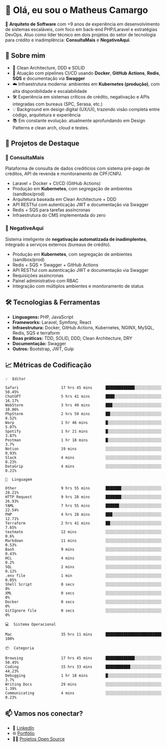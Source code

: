 # 👋 Olá, eu sou o Matheus Camargo

🎯 **Arquiteto de Software** com +9 anos de experiência em desenvolvimento de sistemas escaláveis, com foco em back-end PHP/Laravel e estratégias DevOps. Atuo como líder técnico em dois projetos do setor de tecnologia para crédito e inadimplência: **ConsultaMais** e **NegativeAqui**.

## 🧠 Sobre mim

- 🚀 Clean Architecture, DDD e SOLID
- 🔁 Atuação com pipelines CI/CD usando **Docker**, **GitHub Actions**, **Redis**, **SQS** e documentação via **Swagger**
- ☁️ Infraestrutura moderna: ambientes em **Kubernetes (produção)**, com alta disponibilidade e escalabilidade
- 🛠️ Experiência em sistemas críticos de crédito, negativação e APIs integradas com bureaus (SPC, Serasa, etc.)
- 💡 Background em design digital (UX/UI), trazendo visão completa entre código, arquitetura e experiência
- 📚 Em constante evolução: atualmente aprofundando em Design Patterns e clean arch, cloud e testes.

## 🚧 Projetos de Destaque

### 🔹 ConsultaMais
Plataforma de consulta de dados creditícios com sistema pré-pago de créditos, API de revenda e monitoramento de CPF/CNPJ.

- Laravel + Docker + CI/CD (GitHub Actions)
- Produção em **Kubernetes**, com segregação de ambientes (sandbox/prod)
- Arquitetura baseada em Clean Architecture + DDD
- API RESTful com autenticação JWT e documentação via Swagger
- Redis + SQS para tarefas assíncronas
- Infraestrutura do CMS implementada do zero

### 🔹 NegativeAqui
Sistema inteligente de **negativação automatizada de inadimplentes**, integrado a serviços externos (bureaus de crédito).

- Produção em **Kubernetes**, com segregação de ambientes (sandbox/prod)
- Redis + SQS + Swagger + GitHub Actions
- API RESTful com autenticação JWT e documentação via Swagger
- Requisições assíncronas
- Painel administrativo com RBAC
- Integração com múltiplos ambientes e monitoramento de status

## 🛠️ Tecnologias & Ferramentas

- **Linguagens:** PHP, JavaScript
- **Frameworks:** Laravel, Symfony, React
- **Infraestrutura:** Docker, GitHub Actions, Kubernetes, NGINX, MySQL, Redis, SQS e terraform
- **Boas práticas:** TDD, SOLID, DDD, Clean Architecture, DRY
- **Documentação:** Swagger
- **Outros:** Bootstrap, JWT, Gulp

## 📈 Métricas de Codificação

```text
💡  Editor

Safari                   17 hrs 45 mins      █████████████░░░░░░░░░░░░     50.45%
ChatGPT                  5 hrs 41 mins       ████░░░░░░░░░░░░░░░░░░░░░     16.17%
WebStorm                 3 hrs 49 mins       ███░░░░░░░░░░░░░░░░░░░░░░     10.86%
PhpStorm                 2 hrs 59 mins       ██░░░░░░░░░░░░░░░░░░░░░░░      8.52%
Warp                     1 hr 46 mins        █░░░░░░░░░░░░░░░░░░░░░░░░      5.07%
Spotify                  1 hr 21 mins        █░░░░░░░░░░░░░░░░░░░░░░░░      3.87%
Postman                  1 hr 18 mins        █░░░░░░░░░░░░░░░░░░░░░░░░       3.7%
Notion                   19 mins             ░░░░░░░░░░░░░░░░░░░░░░░░░      0.93%
Slack                    4 mins              ░░░░░░░░░░░░░░░░░░░░░░░░░      0.23%
DataGrip                 4 mins              ░░░░░░░░░░░░░░░░░░░░░░░░░      0.21%
```
```text
💬  Linguagem

Other                    9 hrs 55 mins       ███████░░░░░░░░░░░░░░░░░░     28.21%
HTTP Request             9 hrs 28 mins       ███████░░░░░░░░░░░░░░░░░░     26.93%
YAML                     7 hrs 55 mins       ██████░░░░░░░░░░░░░░░░░░░     22.54%
PHP                      4 hrs 28 mins       ███░░░░░░░░░░░░░░░░░░░░░░     12.71%
Terraform                2 hrs 41 mins       ██░░░░░░░░░░░░░░░░░░░░░░░      7.65%
textmate                 12 mins             ░░░░░░░░░░░░░░░░░░░░░░░░░       0.6%
Markdown                 11 mins             ░░░░░░░░░░░░░░░░░░░░░░░░░      0.53%
Bash                     9 mins              ░░░░░░░░░░░░░░░░░░░░░░░░░      0.43%
HCL                      4 mins              ░░░░░░░░░░░░░░░░░░░░░░░░░       0.2%
SQL                      2 mins              ░░░░░░░░░░░░░░░░░░░░░░░░░      0.12%
.env file                1 min               ░░░░░░░░░░░░░░░░░░░░░░░░░      0.05%
Shell Script             0 secs              ░░░░░░░░░░░░░░░░░░░░░░░░░         0%
XML                      0 secs              ░░░░░░░░░░░░░░░░░░░░░░░░░         0%
Docker                   0 secs              ░░░░░░░░░░░░░░░░░░░░░░░░░         0%
GitIgnore file           0 secs              ░░░░░░░░░░░░░░░░░░░░░░░░░         0%
```
```text
💻  Sistema Operacional

Mac                      35 hrs 11 mins      █████████████████████████       100%
```
```text
📦  Categoria

Browsing                 17 hrs 45 mins      █████████████░░░░░░░░░░░░     50.45%
Coding                   15 hrs 33 mins      ███████████░░░░░░░░░░░░░░     44.23%
Debugging                1 hr 18 mins        █░░░░░░░░░░░░░░░░░░░░░░░░       3.7%
Writing Docs             29 mins             ░░░░░░░░░░░░░░░░░░░░░░░░░      1.39%
Communicating            4 mins              ░░░░░░░░░░░░░░░░░░░░░░░░░      0.23%
```

## 📫 Vamos nos conectar?

- 💼 [LinkedIn](https://www.linkedin.com/in/matheuscamargoxavier)
- 🌐 [Portfólio](https://matheuscamargo.co)
- 🧑‍💻 [Projetos Open Source](https://github.com/bymatheus)
